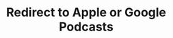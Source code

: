 ---
title: Redirect to Apple or Google Podcasts
redirect_from:
- /078r/
- /zadnja/
redirect_to: https://pod.fo/e/12662f
---